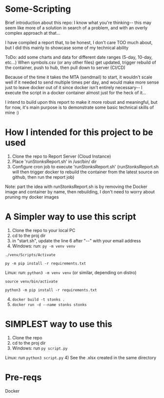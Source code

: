 # Some-Scripting

Brief introduction about this repo: I know what you're thinking-- this may seem like more of a solution in search of a problem, and with an overly complex approach at that... 

I have compiled a report that, to be honest, I don't care TOO much about, but I did this mainly to showcase some of my technical ability

ToDo: add some charts and data for different date ranges (5-day, 10-day, etc...)
When symbols.csv (or any other files) get updated, trigger rebuild of the container, push to hub, then pull down to server (CI/CD)

Because of the time it takes the MTA (sendmail) to start, it wouldn't scale well if it needed to send multiple times per day, and would make more sense just to leave docker out
of it since docker isn't entirely necessary-- I execute the script in
a docker container almost just for the heck of it...

I intend to build upon this report to make it more robust and meaningful, but for now, it's main purpose is to demonstrate some basic technical skills of mine :)


# How I intended for this project to be used
1) Clone the repo to Report Server (Cloud Instance)
2) Place 'runStonksReport.sh' in /usr/bin/ dir
3) Configure cron job to execute 'runStonksReport.sh' (runStonksReport.sh will then trigger docker to rebuild the container from the latest source on github, then run the report job)

Note: part the idea with runStonksReport.sh is by removing the Docker image and container by name, then rebuilding, I don't need to worry about pruning my docker images

# A Simpler way to use this script
1) Clone the repo to your local PC
2) cd to the proj dir
3) in "start.sh", update the line 6 after "--" with your email address
3) Windows: run: `py -m venv venv`

`./venv/Scripts/Activate`

`py -m pip install -r requirements.txt`


Linux: run: `python3 -m venv venv` (or similar, depending on distro)

`source venv/bin/activate`

`python3 -m pip install -r requirements.txt`

4) `docker build -t stonks .`
5) `docker run -d --name stonks stonks`

# SIMPLEST way to use this

1) Clone the repo
2) cd to the proj dir
3) Windows: run `py script.py`

Linux: run `python3 script.py`
4) See the .xlsx created in the same directory
# Pre-reqs
Docker


